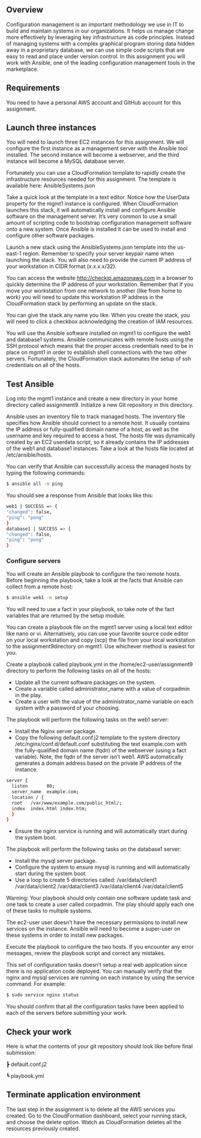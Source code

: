 ## Overview 
Configuration management is an important methodology we use in IT to build and maintain systems in our organizations. It helps us manage change more effectively by leveraging key infrastructure as code principles. Instead of managing systems with a complex graphical program storing data hidden away in a proprietary database, we can use simple code scripts that are easy to read and place under version control. In this assignment you will work with Ansible, one of the leading configuration management tools in the marketplace. 

## Requirements 
You need to have a personal AWS account and GitHub account for this assignment.

## Launch three instances 
You will need to launch three EC2 instances for this assignment. We will configure the first instance as a management server with the Ansible tool installed. The second instance will become a webserver, and the third instance will become a MySQL database server. 

Fortunately you can use a CloudFormation template to rapidly create the infrastructure resources needed for this assignment. The template is available here: AnsibleSystems.json 

Take a quick look at the template in a text editor. Notice how the UserData property for the mgmt1 instance is configured. When CloudFormation launches this stack, it will automatically install and configure Ansible software on the management server. It’s very common to use a small amount of scripting code to bootstrap configuration management software onto a new system. Once Ansible is installed it can be used to install and configure other software packages. 

Launch a new stack using the AnsibleSystems.json template into the us-east-1 region. Remember to specify your server keypair name when launching the stack. You will also need to provide the current IP address of your workstation in CIDR format (x.x.x.x/32). 

You can access the website http://checkip.amazonaws.com in a browser to quickly determine the IP address of your workstation. Remember that if you move your workstation from one network to another (like from home to work) you will need to update this workstation IP address in the CloudFormation stack by performing an update on the stack. 

You can give the stack any name you like. When you create the stack, you will need to click a checkbox acknowledging the creation of IAM resources. 

You will use the Ansible software installed on mgmt1 to configure the web1 and database1 systems. Ansible communicates with remote hosts using the SSH protocol which means that the proper access credentials need to be in place on mgmt1 in order to establish shell connections with the two other servers. Fortunately, the CloudFormation stack automates the setup of ssh credentials on all of the hosts. 

## Test Ansible 
Log into the mgmt1 instance and create a new directory in your home directory called assignment9. Initialize a new Git repository in this directory. 

Ansible uses an inventory file to track managed hosts. The inventory file specifies how Ansible should connect to a remote host. It usually contains the IP address or fully-qualified domain name of a host, as well as the username and key required to access a host. The hosts file was dynamically created by an EC2 userdata script, so it already contains the IP addresses of the web1 and database1 instances. Take a look at the hosts file located at /etc/ansible/hosts. 

You can verify that Ansible can successfully access the managed hosts by typing the following commands: 
```sh
$ ansible all -m ping
```
You should see a response from Ansible that looks like this: 
```sh
web1 | SUCCESS => {
"changed": false,
"ping": "pong"
}
database1 | SUCCESS => {
"changed": false,
"ping": "pong"
}
```
### Configure servers 
You will create an Ansible playbook to configure the two remote hosts. Before beginning the playbook, take a look at the facts that Ansible can collect from a remote host: 
```sh
$ ansible web1 -m setup 
```
You will need to use a fact in your playbook, so take note of the fact variables that are returned by the setup module. 

You can create a playbook file on the mgmt1 server using a local text editor like nano or vi. Alternatively, you can use your favorite source code editor on your local workstation and copy (scp) the file from your local workstation to the assignment9directory on mgmt1. Use whichever method is easiest for you.

Create a playbook called playbook.yml in the /home/ec2-user/assignment9 directory to perform the following tasks on all of the hosts: 
- Update all the current software packages on the system.
- Create a variable called administrator_name with a value of corpadmin in the play.
- Create a user with the value of the administrator_name variable on each system with a password of your choosing. 

The playbook will perform the following tasks on the web1 server: 
- Install the Nginx server package. 
- Copy the following default.conf.j2 template to the system directory /etc/nginx/conf.d/default.conf substituting the text example.com with the fully-qualified domain name (fqdn) of the webserver (using a fact variable). Note, the fqdn of the server isn’t web1. AWS automatically generates a domain address based on the private IP address of the instance. 
```sh
server {      
  listen       80;
  server_name  example.com;
  location / {
  root   /var/www/example.com/public_html/; 
  index  index.html index.htm;
  }
}
```
- Ensure the nginx service is running and will automatically start during the system boot.

The playbook will perform the following tasks on the database1 server: 
- Install the mysql server package.
- Configure the system to ensure mysql is running and will automatically start during the system boot.
- Use a loop to create 5 directories called: 
/var/data/client1 
/var/data/client2 
/var/data/client3 
/var/data/client4 
/var/data/client5

Warning: Your playbook should only contain one software update task and one task to create a user called corpadmin. The play should apply each one of these tasks to multiple systems. 

The ec2-user user doesn’t have the necessary permissions to install new services on the instance. Ansible will need to become a super-user on these systems in order to install new packages.

Execute the playbook to configure the two hosts. If you encounter any error messages, review the playbook script and correct any mistakes.

This set of configuration tasks doesn’t setup a real web application since there is no application code deployed. You can manually verify that the nginx and mysql services are running on each instance by using the service command. For example:
```sh
$ sudo service nginx status
```
You should confirm that all the configuration tasks have been applied to each of the servers before submitting your work.

## Check your work 
Here is what the contents of your git repository should look like before final submission: 

┣ default.conf.j2 

┗ playbook.yml

## Terminate application environment 
The last step in the assignment is to delete all the AWS services you created. Go to the CloudFormation dashboard, select your running stack, and choose the delete option. Watch as CloudFormation deletes all the resources previously created.
